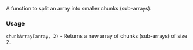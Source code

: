 A function to split an array into smaller chunks (sub-arrays).

### Usage

`chunkArray(array, 2)` - Returns a new array of chunks (sub-arrays) of size 2.
